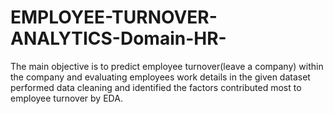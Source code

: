# EMPLOYEE-TURNOVER-ANALYTICS-Domain-HR-
The main objective is to predict employee turnover(leave a company) within the company and evaluating employees work details in the given dataset performed data cleaning and identified the factors contributed most to employee turnover by EDA.
